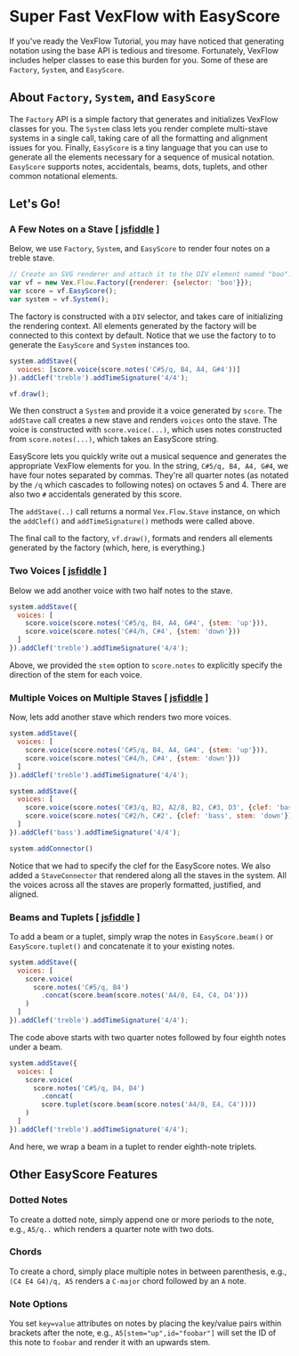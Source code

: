 # Super Fast VexFlow with EasyScore

If you've ready the VexFlow Tutorial, you may have noticed that generating notation using the base API is tedious and tiresome. Fortunately, VexFlow includes helper classes to ease this burden for you. Some of these are `Factory`, `System`, and `EasyScore`.

## About `Factory`, `System`, and `EasyScore`

The `Factory` API is a simple factory that generates and initializes VexFlow classes for you. The `System` class lets you render complete multi-stave systems in a single call, taking care of all the formatting and alignment issues for you. Finally, `EasyScore` is a tiny language that you can use to generate all the elements necessary for a sequence of musical notation. `EasyScore` supports notes, accidentals, beams, dots, tuplets, and other common notational elements.

## Let's Go!

### A Few Notes on a Stave [ [jsfiddle](https://jsfiddle.net/0b6hcc69/5/) ]

Below, we use `Factory`, `System`, and `EasyScore` to render four notes on a treble stave.

```javascript
// Create an SVG renderer and attach it to the DIV element named "boo".
var vf = new Vex.Flow.Factory({renderer: {selector: 'boo'}});
var score = vf.EasyScore();
var system = vf.System();
```

The factory is constructed with a `DIV` selector, and takes care of initializing the rendering context. All elements generated by the factory will be connected to this context by default. Notice that we use the factory to to generate the `EasyScore` and `System` instances too.

```javascript
system.addStave({
  voices: [score.voice(score.notes('C#5/q, B4, A4, G#4'))]
}).addClef('treble').addTimeSignature('4/4');

vf.draw();
```

We then construct a `System` and provide it a voice generated by `score`. The `addStave` call creates a new stave and renders `voices` onto the stave. The voice is constructed with `score.voice(...)`, which uses notes constructed from `score.notes(...)`, which takes an EasyScore string.

EasyScore lets you quickly write out a musical sequence and generates the appropriate VexFlow elements for you. In the string, `C#5/q, B4, A4, G#4`, we have four notes separated by commas. They're all quarter notes (as notated by the `/q` which cascades to following notes) on octaves 5 and 4. There are also two `#` accidentals generated by this score.

The `addStave(..)` call returns a normal `Vex.Flow.Stave` instance, on which the `addClef()` and `addTimeSignature()` methods were called above.

The final call to the factory, `vf.draw()`, formats and renders all elements generated by the factory (which, here, is everything.)

### Two Voices [ [jsfiddle](https://jsfiddle.net/jp4tdzv4/1/) ]

Below we add another voice with two half notes to the stave.

```javascript
system.addStave({
  voices: [
    score.voice(score.notes('C#5/q, B4, A4, G#4', {stem: 'up'})),
    score.voice(score.notes('C#4/h, C#4', {stem: 'down'}))
  ]
}).addClef('treble').addTimeSignature('4/4');
```

Above, we provided the `stem` option to `score.notes` to explicitly specify the direction of the stem for each voice.

### Multiple Voices on Multiple Staves [ [jsfiddle](https://jsfiddle.net/3d0nbL0n/2/) ]

Now, lets add another stave which renders two more voices.

```javascript
system.addStave({
  voices: [
    score.voice(score.notes('C#5/q, B4, A4, G#4', {stem: 'up'})),
    score.voice(score.notes('C#4/h, C#4', {stem: 'down'}))
  ]
}).addClef('treble').addTimeSignature('4/4');

system.addStave({
  voices: [
    score.voice(score.notes('C#3/q, B2, A2/8, B2, C#3, D3', {clef: 'bass', stem: 'up'})),
    score.voice(score.notes('C#2/h, C#2', {clef: 'bass', stem: 'down'}))
  ]
}).addClef('bass').addTimeSignature('4/4');

system.addConnector()
```

Notice that we had to specify the clef for the EasyScore notes. We also added a `StaveConnector` that rendered along all the staves in the system. All the voices across all the staves are properly formatted, justified, and aligned.

### Beams and Tuplets [ [jsfiddle](https://jsfiddle.net/ywa7xt7k/1/) ]

To add a beam or a tuplet, simply wrap the notes in `EasyScore.beam()` or `EasyScore.tuplet()` and concatenate it to your existing notes.

```javascript
system.addStave({
  voices: [
    score.voice(
      score.notes('C#5/q, B4')
        .concat(score.beam(score.notes('A4/8, E4, C4, D4')))
    )
  ]
}).addClef('treble').addTimeSignature('4/4');
```

The code above starts with two quarter notes followed by four eighth notes under a beam.

```javascript
system.addStave({
  voices: [
    score.voice(
      score.notes('C#5/q, B4, B4')
        .concat(
        score.tuplet(score.beam(score.notes('A4/8, E4, C4'))))
    )
  ]
}).addClef('treble').addTimeSignature('4/4');
```

And here, we wrap a beam in a tuplet to render eighth-note triplets.

## Other EasyScore Features

### Dotted Notes
To create a dotted note, simply append one or more periods to the note, e.g., `A5/q..` which renders a quarter note with two dots.

### Chords
To create a chord, simply place multiple notes in between parenthesis, e.g., `(C4 E4 G4)/q, A5` renders a `C-major` chord followed by an `A` note.

### Note Options
You set `key=value` attributes on notes by placing the key/value pairs within brackets after the note, e.g., `A5[stem="up",id="foobar"]` will set the ID of this note to `foobar` and render it with an upwards stem.

